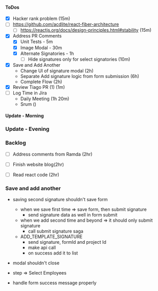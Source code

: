 #### ToDos
- [x] Hacker rank problem (15m)
- [ ] https://github.com/acdlite/react-fiber-architecture
  - [ ] https://reactjs.org/docs/design-principles.html#stability (15m)
- [x] Address PR Comments
   - [x] Unit Tests - 5m
   - [x] Image Modal - 30m
   - [x] Alternate Signatories - 1h
      - [ ] Hide signatures only for select signatories (10m)
- [x] Save and Add Another
   - Change UI of signature modal (2h)
   - Separate Add signature logic from form submission (6h)
   - Complete Flow (2h)
- [x] Review Tiago PR (1) (1m)
- [ ] Log Time in Jira
   - Daily Meeting (1h 20m)
   - Srum ()

#### Update - Morning 

### Update - Evening

### Backlog
- [ ] Address comments from Ramda (2hr)
- [ ] Finish website blog(2hr)
- [ ] Read react code (2hr)


### Save and add another
- saving second signature shouldn't save form
   - when we save first time => save form, then submit signature
      - send signature data as well in form submit
   - when we add second time and beyond => it should only submit signature
      - call submit signature saga
   - ADD_TEMPLATE_SIGNATURE
      - send signature, formId and project Id
      - make api call
      - on success add it to list

- modal shouldn't close
- step => Select Employees
- handle form success message properly
